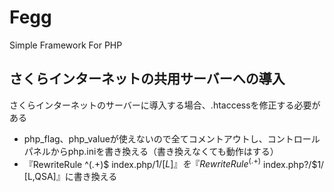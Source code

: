 Fegg
====

Simple Framework For PHP

## さくらインターネットの共用サーバーへの導入

さくらインターネットのサーバーに導入する場合、.htaccessを修正する必要がある
- php_flag、php_valueが使えないので全てコメントアウトし、コントロールパネルからphp.iniを書き換える（書き換えなくても動作はする）
- 『RewriteRule ^(.+)$ index.php/$1/ [L]』を『RewriteRule ^(.+)$ index.php?/$1/ [L,QSA]』に書き換える

